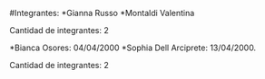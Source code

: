 #Integrantes:
*Gianna Russo 
*Montaldi Valentina

Cantidad de integrantes: 2

*Bianca Osores: 04/04/2000
*Sophia Dell Arciprete: 13/04/2000. 

Cantidad de integrantes: 2
